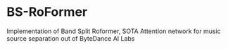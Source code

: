 # BS-RoFormer
Implementation of Band Split Roformer, SOTA Attention network for music source separation out of ByteDance AI Labs
